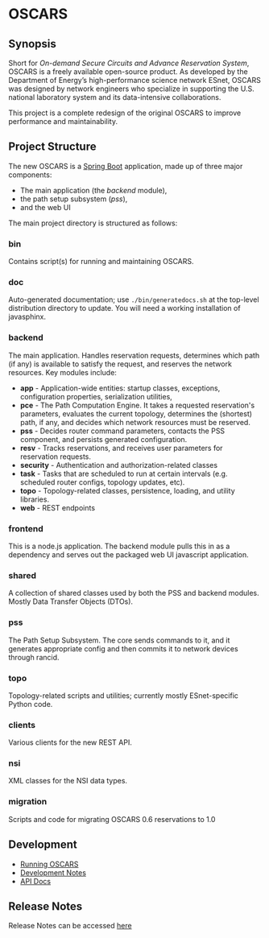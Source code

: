 # OSCARS

## Synopsis
Short for *On-demand Secure Circuits and Advance Reservation System*, OSCARS is  a freely available open-source product. As developed by the Department of Energy’s high-performance science network ESnet, OSCARS was designed by network engineers who specialize in supporting the U.S. national laboratory system and its data-intensive collaborations. 

This project is a complete redesign of the original OSCARS to improve performance and maintainability. 

## Project Structure
The new OSCARS is a [Spring Boot](http://projects.spring.io/spring-boot/) application, made up of three major components: 
 * The main application (the *backend* module), 
 * the path setup subsystem (*pss*),
 * and the web UI

The main project directory is structured as follows:

### bin
Contains script(s) for running and maintaining OSCARS.

### doc
Auto-generated documentation; use `./bin/generatedocs.sh` at the top-level distribution directory to update.  You will need a working installation of javasphinx.

### backend
The main application. Handles reservation requests, determines which path (if any) is available to satisfy the request, and reserves the network resources. Key modules include:
* **app** - Application-wide entities: startup classes, exceptions, configuration properties, serialization utilities,
* **pce** - The Path Computation Engine. It takes a requested reservation's parameters, evaluates the current topology, determines the (shortest) path, if any, and decides which network resources must be reserved.
* **pss** - Decides router command parameters, contacts the PSS component, and persists generated configuration.
* **resv** - Tracks reservations, and receives user parameters for reservation requests.
* **security** - Authentication and authorization-related classes
* **task** - Tasks that are scheduled to run at certain intervals (e.g. scheduled router configs, topology updates, etc).
* **topo** - Topology-related classes, persistence, loading, and utility libraries.
* **web** - REST endpoints 

### frontend
This is a node.js application. The backend module pulls this in as a dependency and serves out the packaged web UI javascript application.

### shared 
A collection of shared classes used by both the PSS and backend modules. Mostly Data Transfer Objects (DTOs).

### pss
The Path Setup Subsystem. The core sends commands to it, and it generates appropriate config and then commits it to network devices through rancid. 

### topo
Topology-related scripts and utilities; currently mostly ESnet-specific Python code. 

### clients
Various clients for the new REST API. 

### nsi
XML classes for the NSI data types.

### migration
Scripts and code for migrating OSCARS 0.6 reservations to 1.0

## Development

* [Running OSCARS](./docs/running_oscars.md)
* [Development Notes](./docs/development_notes.md)
* [API Docs](./docs/API.md)

## Release Notes

Release Notes can be accessed [here](./CHANGES.md)
